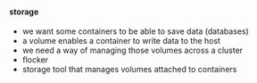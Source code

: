 #### storage

 * we want some containers to be able to save data (databases)
 * a volume enables a container to write data to the host
 * we need a way of managing those volumes across a cluster
 * flocker
 * storage tool that manages volumes attached to containers